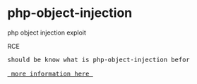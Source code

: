 # php-object-injection
php object injection exploit
<p> RCE </p>

<pre>
should be know what is php-object-injection befor <br>
<a href="https://www.owasp.org/index.php/PHP_Object_Injection"> more information here </a>
</pre>



